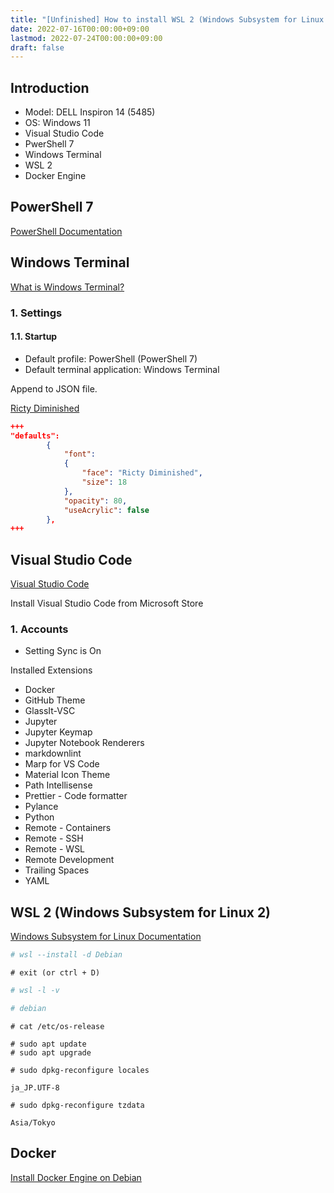 ```yaml
---
title: "[Unfinished] How to install WSL 2 (Windows Subsystem for Linux 2) on Windows 11"
date: 2022-07-16T00:00:00+09:00
lastmod: 2022-07-24T00:00:00+09:00
draft: false
---
```


## Introduction

- Model: DELL Inspiron 14 (5485)
- OS: Windows 11
- Visual Studio Code
- PwerShell 7
- Windows Terminal
- WSL 2
- Docker Engine

## PowerShell 7

[PowerShell Documentation](https://docs.microsoft.com/en-us/powershell/ "PowerShell Documentation")

## Windows Terminal

[What is Windows Terminal?](https://docs.microsoft.com/en-us/windows/terminal/ "What is Windows Terminal?")

### 1. Settings

#### 1.1. Startup

- Default profile: PowerShell (PowerShell 7)
- Default terminal application: Windows Terminal

Append to JSON file.

[Ricty Diminished](https://github.com/edihbrandon/RictyDiminished/ "Ricty Diminished")

```powershell:settings.json
+++
"defaults":
        {
            "font":
            {
                "face": "Ricty Diminished",
                "size": 18
            },
            "opacity": 80,
            "useAcrylic": false
        },
+++
```

## Visual Studio Code

[Visual Studio Code](https://azure.microsoft.com/en-us/products/visual-studio-code/ "Visual Studio Code")

Install Visual Studio Code from Microsoft Store

### 1. Accounts

- Setting Sync is On

Installed Extensions

- Docker
- GitHub Theme
- GlassIt-VSC
- Jupyter
- Jupyter Keymap
- Jupyter Notebook Renderers
- markdownlint
- Marp for VS Code
- Material Icon Theme
- Path Intellisense
- Prettier - Code formatter
- Pylance
- Python
- Remote - Containers
- Remote - SSH
- Remote - WSL
- Remote Development
- Trailing Spaces
- YAML

## WSL 2 (Windows Subsystem for Linux 2)

[Windows Subsystem for Linux Documentation](https://docs.microsoft.com/en-us/windows/wsl/ "Windows Subsystem for Linux Documentation")

```powershell
# wsl --install -d Debian
```

```bsh
# exit (or ctrl + D)
```

```powershell
# wsl -l -v
```

```powershell
# debian
```

```bsh
# cat /etc/os-release
```

```bsh
# sudo apt update
# sudo apt upgrade
```

```bsh
# sudo dpkg-reconfigure locales

ja_JP.UTF-8
```

```bsh
# sudo dpkg-reconfigure tzdata

Asia/Tokyo
```

## Docker

[Install Docker Engine on Debian](https://docs.docker.com/engine/install/debian/ "Install Docker Engine on Debian")
